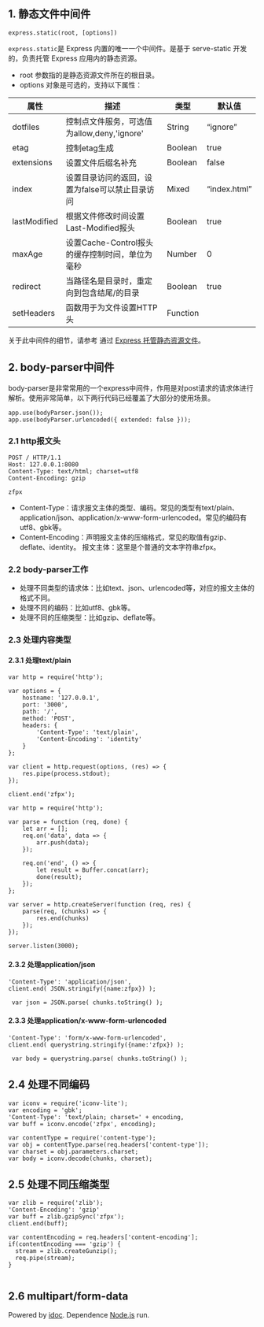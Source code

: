 ## 1\. 静态文件中间件

```
express.static(root, [options])

```

`express.static`是 Express 内置的唯一一个中间件。是基于 serve-static 开发的，负责托管 Express 应用内的静态资源。

-   root 参数指的是静态资源文件所在的根目录。
-   options 对象是可选的，支持以下属性：

| 属性 | 描述 | 类型 | 默认值 |
| --- | --- | --- | --- |
| dotfiles | 控制点文件服务，可选值为allow,deny,'ignore' | String | “ignore” |
| etag | 控制etag生成 | Boolean | true |
| extensions | 设置文件后缀名补充 | Boolean | false |
| index | 设置目录访问的返回，设置为false可以禁止目录访问 | Mixed | “index.html” |
| lastModified | 根据文件修改时间设置Last-Modified报头 | Boolean | true |
| maxAge | 设置Cache-Control报头的缓存控制时间，单位为毫秒 | Number | 0 |
| redirect | 当路径名是目录时，重定向到包含结尾/的目录 | Boolean | true |
| setHeaders | 函数用于为文件设置HTTP头 | Function |

关于此中间件的细节，请参考 通过 [Express 托管静态资源文件](http://www.expressjs.com.cn/starter/static-files.html)。

## 2\. body-parser中间件

body-parser是非常常用的一个express中间件，作用是对post请求的请求体进行解析。使用非常简单，以下两行代码已经覆盖了大部分的使用场景。

```
app.use(bodyParser.json());
app.use(bodyParser.urlencoded({ extended: false }));

```

### 2.1 http报文头

```
POST / HTTP/1.1
Host: 127.0.0.1:8080
Content-Type: text/html; charset=utf8
Content-Encoding: gzip

zfpx

```

-   Content-Type：请求报文主体的类型、编码。常见的类型有text/plain、application/json、application/x-www-form-urlencoded。常见的编码有utf8、gbk等。
-   Content-Encoding：声明报文主体的压缩格式，常见的取值有gzip、deflate、identity。 报文主体：这里是个普通的文本字符串zfpx。

### 2.2 body-parser工作

-   处理不同类型的请求体：比如text、json、urlencoded等，对应的报文主体的格式不同。
-   处理不同的编码：比如utf8、gbk等。
-   处理不同的压缩类型：比如gzip、deflate等。

### 2.3 处理内容类型

#### 2.3.1 处理text/plain

```
var http = require('http');

var options = {
    hostname: '127.0.0.1',
    port: '3000',
    path: '/',
    method: 'POST',
    headers: {
        'Content-Type': 'text/plain',
        'Content-Encoding': 'identity'
    }
};

var client = http.request(options, (res) => {
    res.pipe(process.stdout);
});

client.end('zfpx');

```

```
var http = require('http');

var parse = function (req, done) {
    let arr = [];
    req.on('data', data => {
        arr.push(data);
    });

    req.on('end', () => {
        let result = Buffer.concat(arr);
        done(result);
    });
};

var server = http.createServer(function (req, res) {
    parse(req, (chunks) => {
        res.end(chunks)
    });
});

server.listen(3000);

```

#### 2.3.2 处理application/json

```
'Content-Type': 'application/json',
client.end( JSON.stringify({name:zfpx}) );

```

```
 var json = JSON.parse( chunks.toString() );

```

#### 2.3.3 处理application/x-www-form-urlencoded

```
'Content-Type': 'form/x-www-form-urlencoded',
client.end( querystring.stringify({name:'zfpx}) );

```

```
 var body = querystring.parse( chunks.toString() );

```

## 2.4 处理不同编码

```
var iconv = require('iconv-lite');
var encoding = 'gbk';
'Content-Type': 'text/plain; charset=' + encoding,
var buff = iconv.encode('zfpx', encoding);

```

```
var contentType = require('content-type');
var obj = contentType.parse(req.headers['content-type']);
var charset = obj.parameters.charset;
var body = iconv.decode(chunks, charset);

```

## 2.5 处理不同压缩类型

```
var zlib = require('zlib');
'Content-Encoding': 'gzip'
var buff = zlib.gzipSync('zfpx');
client.end(buff);

```

```
var contentEncoding = req.headers['content-encoding'];
if(contentEncoding === 'gzip') {
  stream = zlib.createGunzip();
  req.pipe(stream);
}


```

## 2.6 multipart/form-data

Powered by [idoc](https://github.com/jaywcjlove/idoc). Dependence [Node.js](https://nodejs.org) run.